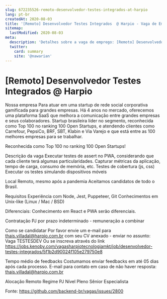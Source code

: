 ```yaml
---
slug: 672235526-remoto-desenvolvedor-testes-integrados-at-harpio
lang: pt-br
createdAt: 2020-08-03
title: '[Remoto] Desenvolvedor Testes Integrados  @ Harpio - Vaga de Emprego'
sitemap:
  lastModified: 2020-08-03
meta:
  description: 'Detalhes sobre a vaga de emprego: [Remoto] Desenvolvedor Testes Integrados  @ Harpio'
  twitter:
    card: summary
    site: '@nawarian'
---
```


# [Remoto] Desenvolvedor Testes Integrados  @ Harpio

Nossa empresa
Para atuar em uma startup de rede social corporativa gamificada para grandes empresas. Há 4 anos no mercado, oferecemos uma plataforma SaaS que melhora a comunicação entre grandes empresas e seus colaboradores.
Startup brasileira líder no segmento, reconhecida como Top 100 no ranking 100 Open Startups, e atendendo clientes como Carrefour, PepsiCo, BRF, SBT, Klabin e Via Varejo e que está entre as 100 melhores empresas para se trabalhar.

Reconhecida como Top 100 no ranking 100 Open Startups!

Descrição da vaga
Executar testes de assert no PWA, considerando que cada cliente terá algumas particularidades.
Capturar métricas da aplicação, tempo de carga, consumo de memória, etc.
Testes de cobertura (js, css)
Executar os testes simulando dispositivos móveis


Local
Remoto, mesmo após a pandemia
Aceitamos candidatos de todo o Brasil.

Requisitos
Experiência com Node, Jest, Puppeteer, Git
Conhecimentos em Unix-like (Linux / Mac / BSD)


Diferenciais:
Conhecimento em React e PWA serão diferenciais.


Contratação
PJ por prazo indeterminado - remuneração a combinar


Como se candidatar
Por favor envie um e-mail para thais.villadal@harpio.com.br com seu CV anexado - enviar no assunto: Vaga TESTESDEV
Ou se inscreva através do link https://jobs.kenoby.com/vagasharpiotecnologiamkt/job/desenvolvedor-testes-integrados/5f1b2d90024f105e279750e8

Tempo médio de feedbacks
Costumamos enviar feedbacks em até 05 dias após cada processo.
E-mail para contato em caso de não haver resposta: thais.villadal@harpio.com.br

Alocação
Remoto
Regime
PJ
Nível
Pleno
Sênior
Especialista


Fonte: https://github.com/backend-br/vagas/issues/2800